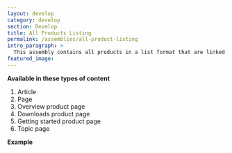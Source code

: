 ```yaml
---
layout: develop
category: develop
section: Develop
title: All Products Listing
permalink: /assemblies/all-product-listing
intro_paragraph: >
  This assembly contains all products in a list format that are linked to their overview page. Ability to add a title and description to the assembly. All of the products should be automatically curated in this assembly as long as they exist as a product in drupal.
featured_image:
---
```


**Available in these types of content**
1. Article
2. Page
3. Overview product page
4. Downloads product page
5. Getting started product page
6. Topic page

**Example**

